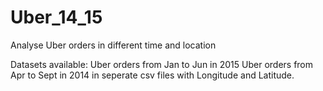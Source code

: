 # Uber_14_15
Analyse Uber orders in different time and location

Datasets available:
Uber orders from Jan to Jun in 2015
Uber orders from Apr to Sept in 2014 in seperate csv files with Longitude and Latitude. 
